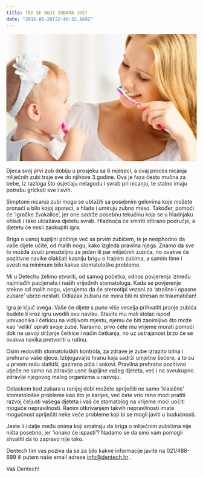 ```yaml
---
title: TKO SE BOJI ZUBARA JOŠ?
date: "2015-05-28T22:40:32.169Z"
---
```

![ ](./post8.jpg)

Djeca svoj prvi zub dobiju u prosjeku sa 6 mjeseci, a ovaj proces nicanja mliječnih zubi traje sve do njihove 3.godine. Ova je faza često mučna za bebe, iz razloga što osjećaju nelagodu i svrab pri nicanju, te stalno imaju potrebu grickati sve i svih.

Simptomi nicanja zubi mogu se ublažiti sa posebnim gelovima koje možete pronaći u bilo kojoj apoteci, a hlade i umiruju zubno meso. Također, pomoći će ‘igračke žvakalice’, jer one sadrže posebnu tekućinu koja se u hladnjaku ohladi i tako ublažava djetetu svrab. Hladnoća će smiriti iritirano područje, a djetetu će misli zaokupiti igra.

Briga o usnoj šupljini počinje već sa prvim zubićem, te je neophodno da vaše dijete učite, od malih nogu, kako izgleda pravilna njega. Znamo da sve to možda zvuči preozbiljno za jedan ili par mliječnih zubića, no ovakve će pozitivne navike olakšati kasniju brigu o trajnim zubima, a samim time i svesti na minimum bilo kakve stomatološke probleme.

Mi u Detechu želimo stvoriti, od samog početka, odnos povjerenja između najmlađih pacijenata i naših vrijednih stomatologa. Kada se povjerenje stekne od malih nogu, vjerujemo da će stereotipi vezani za ‘strašne i opasne zubare’ ubrzo nestati. Odlazak zubaru ne mora biti ni stresan ni traumatičan!

Igra je ključ svega. Vaše će dijete s puno više veselja prihvatiti pranje zubića budete li kroz igru uvodili ovu naviku. Stavite mu mali stolac ispod umivaonika i četkicu na vidljivom mjestu, njemu će biti zanimljivo što može kao ‘veliki’ oprati svoje zube. Naravno, prvo ćete mu vrijeme morati pomoći dok ne usvoji držanje četkice i način četkanja, no uz ustrajanost brzo će se ovakva navika pretvoriti u rutinu.

Osim redovitih stomatoloških kontrola, za zdrave je zube izrazito bitna i prehrana vaše djece. Izbjegavajte hranu koja sadrži umjetne šećere, a to su u prvom redu slatkiši, gazirana pića i sokovi. Pravilna prehrana pozitivno utječe ne samo na zdravlje usne šupljine vašeg djeteta, već i na sveukupno zdravlje njegovog malog organizma u razvoju.

Odlaskom kod zubara u ranijoj dobi možete spriječiti ne samo ‘klasične’ stomatološke probleme kao što je karijes, već ćete vrlo rano moći pratiti razvoj čeljusti vašega djeteta i vaš će stomatolog na vrijeme moći uočiti moguće nepravilnosti. Ranim otkrivanjem takvih nepravilnosti imate mogućnost spriječiti neke veće probleme koji bi se mogli javiti u budućnosti.

Jeste li i dalje među onima koji smatraju da briga o mliječnim zubićima nije ništa posebno, jer ‘ionako će ispasti’? Nadamo se da smo vam pomogli shvatiti da to zapravo nije tako.

Dentech tim vas poziva da se za bilo kakve informacije javite na 021/488-699 ili putem naše email adrese info@dentech.hr .

Vaš Dentech!